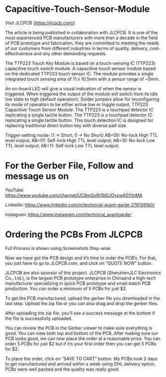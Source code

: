 # Capacitive-Touch-Sensor-Module

Visit JLCPCB (https://jlcpcb.com/)

The article is being published in collaboration with JLCPCB. It is one of the most experienced PCB manufacturers with more than a decade in the field of PCB prototype and fabrication, they are committed to meeting the needs of our customers from different industries in terms of quality, delivery, cost-effectiveness and any other demanding requests.

The TTP223 Touch Key Module is based on a touch-sensing IC (TTP223) capacitive touch switch module. A capacitive touch sensor module based on the dedicated TTP223 touch sensor IC. The module provides a single integrated touch sensing area of 11 x 10.5mm with a sensor range of ~5mm.

An on-board LED will give a visual indication of when the sensor is triggered. When triggered the output of the module will switch from its idle low state to high (default operation). Solder jumpers allow for reconfiguring its mode of operation to be either active low or toggle output. TTP223 Capacitive Touch Sensor Module. The TTP223 is a touchpad detector IC replicating a single tactile button. The TTP223 is a touchpad detector IC replicating a single tactile button. This touch detection IC is designed for replacing traditional direct button key with diverse pad size.

Trigger-setting mode: (1 -> Short; 0 -> No Short)
AB=00: No-lock High TTL level output;
AB=01: Self-lock High TTL level output;
AB=10: No-lock Low TTL level output;
AB=11: Self-lock Low TTL level output;

# For the Gerber File, Follow and message us on

YouTube: https://www.youtube.com/channel/UC8mQvRi15t0JOyzw6GYtnMA

LinkedIn: https://www.linkedin.com/in/technical-avant-garde-2761261b0/

Instagram: https://www.instagram.com/technical_avantgarde/

# Ordering the PCBs From JLCPCB
Full Process is shown using Screenshots Step-wise.

Now we have got the PCB design and it’s time to order the PCB’s. For that, you just have to go to JLCPCB.com, and click on “QUOTE NOW” button.

JLCPCB are also sponsor of this project. JLCPCB (ShenzhenJLC Electronics Co., Ltd.), is the largest PCB prototype enterprise in Chinaand a high-tech manufacturer specializing in quick PCB prototype and small-batch PCB production. You can order a minimum of 5 PCBs for just $2.

To get the PCB manufactured, upload the gerber file you downloaded in the last step. Upload the.zip file or you can also drag and drop the gerber files.

After uploading the zip file, you’ll see a success message at the bottom if the file is successfully uploaded.

You can review the PCB in the Gerber viewer to make sure everything is good. You can view both top and bottom of the PCB. After making sure our PCB looks good, we can now place the order at a reasonable price. You can order 5 PCBs for just $2 but if it’s your first order then you can get 5 PCBs for $2.

To place the order, click on “SAVE TO CART” button. My PCBs took 2 days to get manufactured and arrived within a week using DHL delivery option. PCBs were well packed and the quality was really good.
